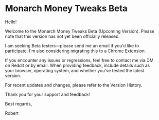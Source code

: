 # Monarch Money Tweaks Beta

Hello!

Welcome to the Monarch Money Tweaks Beta (Upcoming Version). Please note that this version has not yet been officially released.

I am seeking Beta testers—please send me an email if you'd like to participate. I'm also considering migrating this to a Chrome Extension.

If you encounter any issues or regressions, feel free to contact me via DM on Reddit or by email. When providing feedback, include details such as your browser, operating system, and whether you've tested the latest version.

For recent updates and changes, please refer to the Version History.

Thank you for your support and feedback!

Best regards,

Robert

